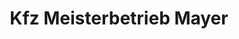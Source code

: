 ---
title: "Kfz Meisterbetrieb Mayer"
url: /waakirchen/kfz-meisterbetrieb-mayer/
shop: Autowerkstatt
---